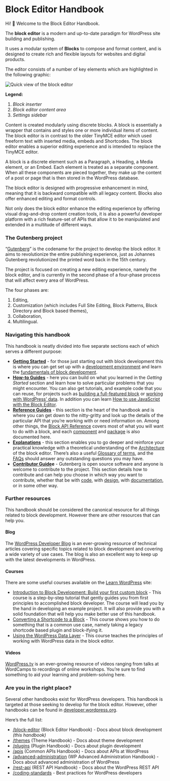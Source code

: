 # Block Editor Handbook

Hi! 👋 Welcome to the Block Editor Handbook.

The **block editor** is a modern and up-to-date paradigm for WordPress site building and publishing.

It uses a modular system of **Blocks** to compose and format content, and is designed to create rich and flexible layouts for websites and digital products.

The editor consists of a number of key elements which are highlighted in the following graphic:

![Quick view of the block editor](https://raw.githubusercontent.com/WordPress/gutenberg/trunk/docs/assets/quick-view-of-the-block-editor.png)

**Legend:**

1. _Block inserter_
2. _Block editor content area_
3. _Settings sidebar_

Content is created modularly using discrete blocks. A block is essentially a wrapper that contains and styles one or more individual items of content. The block editor is in contrast to the older TinyMCE editor which used freeform text with inserted media, embeds and Shortcodes. The block editor enables a superior editing experience and is intended to replace the TinyMCE editor.

A block is a discrete element such as a Paragraph, a Heading, a Media element, or an Embed. Each element is treated as a separate component. When all these components are pieced together, they make up the content of a post or page that is then stored in the WordPress database.

The block editor is designed with progressive enhancement in mind, meaning that it is backward compatible with all legacy content. Blocks also offer enhanced editing and format controls.

Not only does the block editor enhance the editing experience by offering visual drag-and-drop content creation tools, it is also a powerful developer platform with a rich feature-set of APIs that allow it to be manipulated and extended in a multitude of different ways.

### The Gutenberg project

“[Gutenberg](https://github.com/WordPress/gutenberg/)” is the codename for the project to develop the block editor. It aims to revolutionize the entire publishing experience, just as Johannes Gutenberg revolutionized the printed word back in the 15th century. 

The project is focused on creating a new editing experience, namely the block editor, and is currently in the second phase of a four-phase process that will affect every area of WordPress. 

The four phases are:

1. Editing, 
2. Customization (which includes Full Site Editing, Block Patterns, Block Directory and Block based themes), 
3. Collaboration,
4. Multilingual.

### Navigating this handbook
This handbook is neatly divided into five separate sections each of which serves a different purpose:

- **[Getting Started](https://developer.wordpress.org/block-editor/getting-started/)** - for those just starting out with block development this is where you can get set up with a [development environment](https://developer.wordpress.org/block-editor/getting-started/devenv/) and learn the [fundamentals of block development](https://developer.wordpress.org/block-editor/getting-started/create-block/).
- **[How-to Guides](https://developer.wordpress.org/block-editor/how-to-guides/)** - here you can build on what you learned in the _Getting Started_ section and learn how to solve particular problems that you might encounter. You can also get tutorials, and example code that you can reuse, for projects such as [building a full-featured block](https://developer.wordpress.org/block-editor/how-to-guides/block-tutorial/) or [working with WordPress’ data](https://developer.wordpress.org/block-editor/how-to-guides/data-basics/). In addition you can learn [How to use JavaScript with the Block Editor](https://developer.wordpress.org/block-editor/how-to-guides/javascript/).
- **[Reference Guides](https://developer.wordpress.org/block-editor/reference-guides/)** - this section is the heart of the handbook and is where you can get down to the nitty-gritty and look up the details of the particular API that you’re working with or need information on. Among other things, the [Block API Reference](https://developer.wordpress.org/block-editor/reference-guides/block-api/) covers most of what you will want to do with a block, and each [component](https://developer.wordpress.org/block-editor/reference-guides/components/) and [package](https://developer.wordpress.org/block-editor/reference-guides/packages/) is also documented here.
- **[Explanations](https://developer.wordpress.org/block-editor/explanations/)** - this section enables you to go deeper and reinforce your practical knowledge with a theoretical understanding of the [Architecture](https://developer.wordpress.org/block-editor/explanations/architecture/) of the block editor. There’s also a useful [Glossary of terms](https://developer.wordpress.org/block-editor/explanations/glossary/), and the [FAQs](https://developer.wordpress.org/block-editor/explanations/faq/) should answer any outstanding questions you may have.
- **[Contributor Guide](https://developer.wordpress.org/block-editor/contributors/)e** - Gutenberg is open source software and anyone is welcome to contribute to the project. This section details how to contribute and can help you choose in which way you want to contribute, whether that be with [code](https://developer.wordpress.org/block-editor/contributors/code/), with [design](https://developer.wordpress.org/block-editor/contributors/design/), with [documentation](https://developer.wordpress.org/block-editor/contributors/documentation/), or in some other way.

### Further resources
This handbook should be considered the canonical resource for all things related to block development. However there are other resources that can help you.
#### Blog
The [WordPress Developer Blog](https://developer.wordpress.org/news/) is an ever-growing resource of technical articles covering specific topics related to block development and covering a wide variety of use cases. The blog is also an excellent way to keep up with the latest developments in WordPress.
#### Courses
There are some useful courses available on the [Learn WordPress](https://learn.wordpress.org/) site:

- [Introduction to Block Development: Build your first custom block](https://learn.wordpress.org/course/introduction-to-block-development-build-your-first-custom-block/) - This course is a step-by-step tutorial that gently guides you from first principles to accomplished block developer. The course will lead you by the hand in developing an example project. It will also provide you with a solid foundation that will help you make better use of this handbook.
- [Converting a Shortcode to a Block](https://learn.wordpress.org/course/converting-a-shortcode-to-a-block/) - This course shows you how to do something that is a common use case, namely taking a legacy shortcode based plugin and block-ifying it.
- [Using the WordPress Data Layer](https://learn.wordpress.org/course/using-the-wordpress-data-layer/) -  This course teaches the principles of working with WordPress data in the block editor.
#### Videos
[WordPress.tv](https://wordpress.tv/) is an ever-growing resource of videos ranging from talks at WordCamps to recordings of online workshops. You’re sure to find something to aid your learning and problem-solving here.
### Are you in the right place?
Several other handbooks exist for WordPress developers. This handbook is targeted at those seeking to develop for the block editor. However, other handbooks can be found in [developer.wordpress.org](http://developer.wordpress.org).

Here’s the full list:

- [/block-editor](https://developer.wordpress.org/block-editor) (Block Editor Handbook) - Docs about block development _(this handbook)_
- [/themes](https://developer.wordpress.org/themes) (Theme Handbook) - Docs about theme development
- [/plugins](https://developer.wordpress.org/plugins) (Plugin Handbook) - Docs about plugin development
- [/apis](https://developer.wordpress.org/apis) (Common APIs Handbook)  - Docs about APIs at WordPress
- [/advanced-administration](https://developer.wordpress.org/advanced-administration) (WP Advanced Administration Handbook) - Docs about advanced administration of WordPress
- [/rest-api](https://developer.wordpress.org/rest-api/) (REST API Handbook) - Docs about the WordPress REST API
- [/coding-standards](https://developer.wordpress.org/coding-standards) - Best practices for WordPress developers
